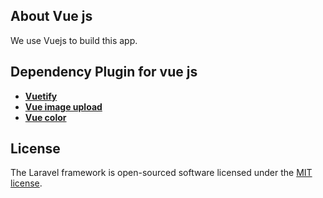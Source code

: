
## About Vue js
We use Vuejs to build this app.

## Dependency Plugin for vue js
- **[Vuetify](https://v15.vuetifyjs.com/en)**
- **[Vue image upload](https://www.npmjs.com/package/vue-image-upload-resize)**
- **[Vue color](https://www.npmjs.com/package/vue-color)**

## License

The Laravel framework is open-sourced software licensed under the [MIT license](https://opensource.org/licenses/MIT).
